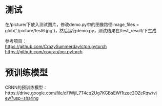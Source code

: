 # 测试
在/picture/下放入测试图片，修改demo.py中的图像路径image_files = glob('./picture/test6.jpg')，然后运行demo.py，测试结果在/test_result/下生成

参考项目：  
https://github.com/CrazySummerday/ctpn.pytorch  
https://github.com/courao/ocr.pytorch


# 预训练模型  
CRNN的预训练模型： https://drive.google.com/file/d/1WjiL7T4cq2Ug7KGBsEWf1tzee2OZeRqw/view?usp=sharing
